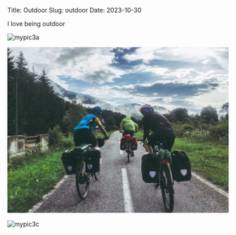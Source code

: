 Title: Outdoor
Slug: outdoor
Date: 2023-10-30

I love being outdoor

![mypic3a](../images/redival.jpg)

![mypic3b](../images/biketrip.jpg)

![mypic3c](../images/calanques.jpg)